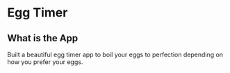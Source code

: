 # Egg Timer

## What is the App

Built a beautiful egg timer app to boil your eggs to perfection depending on how you prefer your eggs. 

